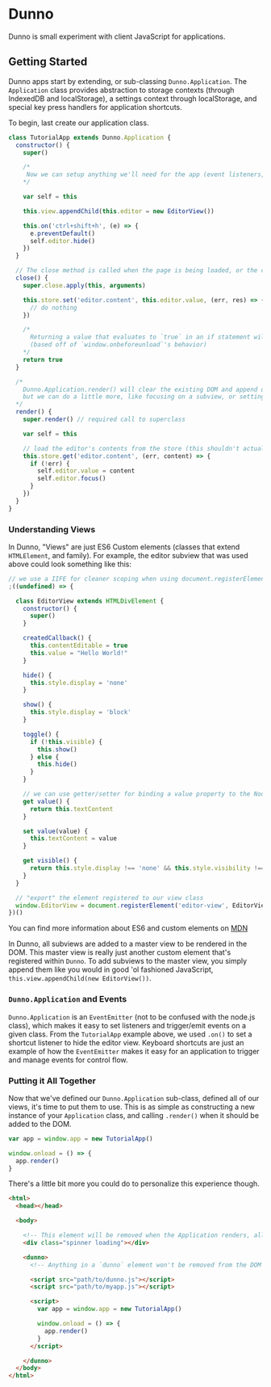 # Dunno

Dunno is small experiment with client JavaScript for applications.

## Getting Started

Dunno apps start by extending, or sub-classing `Dunno.Application`. The `Application` class provides abstraction to storage contexts (through IndexedDB and localStorage), a settings context through localStorage, and special key press handlers for application shortcuts.

To begin, last create our application class.

```javascript
class TutorialApp extends Dunno.Application {
  constructor() {
    super()

    /*
     Now we can setup anything we'll need for the app (event listeners, loading some dynamic content, create subviews, etc)
    */

    var self = this

    this.view.appendChild(this.editor = new EditorView())

    this.on('ctrl+shift+h', (e) => {
      e.preventDefault()
      self.editor.hide()
    })
  }

  // The close method is called when the page is being loaded, or the current app instance is explicitly being closed
  close() {
    super.close.apply(this, arguments)

    this.store.set('editor.content', this.editor.value, (err, res) => {
      // do nothing
    })

    /*
      Returning a value that evaluates to `true` in an if statement will cause the application to wait for user feedback before exiting
      (based off of `window.onbeforeunload`'s behavior)
    */
    return true
  }

  /*
    Dunno.Application.render() will clear the existing DOM and append our master view (`this.view`),
    but we can do a little more, like focusing on a subview, or settings it's content from the store
  */
  render() {
    super.render() // required call to superclass

    var self = this

    // load the editor's contents from the store (this shouldn't actually be done in render though...)
    this.store.get('editor.content', (err, content) => {
      if (!err) {
        self.editor.value = content
        self.editor.focus()
      }
    })
  }
}
```

### Understanding Views

In Dunno, "Views" are just ES6 Custom elements (classes that extend `HTMLElement`, and family). For example, the editor subview that was used above could look something like this:

```javascript
// we use a IIFE for cleaner scoping when using document.registerElement to "export the view"
;((undefined) => {

  class EditorView extends HTMLDivElement {
    constructor() {
      super()
    }

    createdCallback() {
      this.contentEditable = true
      this.value = "Hello World!"
    }

    hide() {
      this.style.display = 'none'
    }

    show() {
      this.style.display = 'block'
    }

    toggle() {
      if (!this.visible) {
        this.show()
      } else {
        this.hide()
      }
    }

    // we can use getter/setter for binding a value property to the Node's textContent
    get value() {
      return this.textContent
    }

    set value(value) {
      this.textContent = value
    }

    get visible() {
      return this.style.display !== 'none' && this.style.visibility !== 'hidden' && this.style.opacity > 0
    }
  }

  // "export" the element registered to our view class
  window.EditorView = document.registerElement('editor-view', EditorView)
})()
```

You can find more information about ES6 and custom elements on [MDN](https://developer.mozilla.org/en-US/docs/Web/Web_Components/Custom_Elements/Custom_Elements_with_Classes)

In Dunno, all subviews are added to a master view to be rendered in the DOM. This master view is really just another custom element that's registered within `Dunno`. To add subviews to the master view, you simply append them like you would in good 'ol fashioned JavaScript, `this.view.appendChild(new EditorView())`.

### `Dunno.Application` and Events

`Dunno.Application` is an `EventEmitter` (not to be confused with the node.js class), which makes it easy to set listeners and trigger/emit events on a given class. From the `TutorialApp` example above, we used `.on()` to set a shortcut listener to hide the editor view. Keyboard shortcuts are just an example of how the `EventEmitter` makes it easy for an application to trigger and manage events for control flow.

### Putting it All Together

Now that we've defined our `Dunno.Application` sub-class, defined all of our views, it's time to put them to use. This is as simple as constructing a new instance of your `Application` class, and calling `.render()` when it should be added to the DOM.

```javascript
var app = window.app = new TutorialApp()

window.onload = () => {
  app.render()
}
```

There's a little bit more you could do to personalize this experience though.

```html
<html>
  <head></head>

  <body>

    <!-- This element will be removed when the Application renders, allowing you to customize the initial loading experience until the call to `.render()` -->
    <div class="spinner loading"></div>

    <dunno>
      <!-- Anything in a `dunno` element won't be removed from the DOM when the application renders -->

      <script src="path/to/dunno.js"></script>
      <script src="path/to/myapp.js"></script>

      <script>
        var app = window.app = new TutorialApp()

        window.onload = () => {
          app.render()
        }
      </script>

    </dunno>
  </body>
</html>
```
